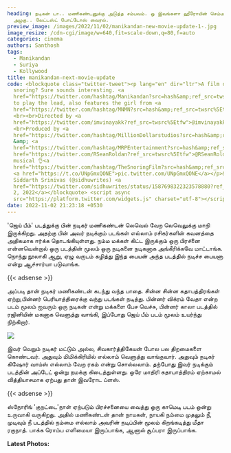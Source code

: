 ```yaml
---
heading: நடிகன் டா.. மணிகண்டனுக்கு அடுத்த சம்பவம். ஓ இவங்களா ஹீரோயின் செம்ம
  அழகு.. லேட்டஸ்ட் போட்டோஸ் வைரல்.
preview_image: /images/2022/11/02/manikandan-new-movie-update-1-.jpg
image_resize: /cdn-cgi/image/w=640,fit=scale-down,q=80,f=auto
categories: cinema
authors: Santhosh
tags:
  - Manikandan
  - Suriya
  - Kollywood
title: manikandan-next-movie-update
code: <blockquote class="twitter-tweet"><p lang="en" dir="ltr">A film on
  snoring? Sure sounds interesting. <a
  href="https://twitter.com/hashtag/Manikandan?src=hash&amp;ref_src=twsrc%5Etfw">#Manikandan</a>
  to play the lead, also features the girl from <a
  href="https://twitter.com/hashtag/MNMN?src=hash&amp;ref_src=twsrc%5Etfw">#MNMN</a>!
  <br><br>Directed by <a
  href="https://twitter.com/imvinayakk?ref_src=twsrc%5Etfw">@imvinayakk</a>
  <br>Produced by <a
  href="https://twitter.com/hashtag/MillionDollarstudios?src=hash&amp;ref_src=twsrc%5Etfw">#MillionDollarstudios</a>
  &amp; <a
  href="https://twitter.com/hashtag/MRPEntertainment?src=hash&amp;ref_src=twsrc%5Etfw">#MRPEntertainment</a><a
  href="https://twitter.com/RSeanRoldan?ref_src=twsrc%5Etfw">@RSeanRoldan</a>
  musical 👌<a
  href="https://twitter.com/hashtag/TheSnoringFilm?src=hash&amp;ref_src=twsrc%5Etfw">#TheSnoringFilm</a>
  <a href="https://t.co/UNpGmxQONE">pic.twitter.com/UNpGmxQONE</a></p>&mdash;
  Siddarth Srinivas (@sidhuwrites) <a
  href="https://twitter.com/sidhuwrites/status/1587698322323578880?ref_src=twsrc%5Etfw">November
  2, 2022</a></blockquote> <script async
  src="https://platform.twitter.com/widgets.js" charset="utf-8"></script>
date: 2022-11-02 21:23:18 +0530
---
```

'ஜெய் பீம்' படத்துக்கு பின் நடிகர் மணிகண்டன் லெவெல் வேற லெவெலுக்கு மாறி இருக்கிறது. அதற்கு பின் அவர் நடிக்கும் படங்கள் எல்லாம் ரசிகர்களின் கவனத்தை அதிகமாக ஈர்க்க தொடங்கியுள்ளது. நம்ம மக்கள் கிட்ட இருக்கும் ஒரு பிரச்னை என்னவென்றால் ஒரு படத்தின் மூலம் ஒரு நடிகனை நடிகனாக அங்கீரிக்கவே மாட்டாங்க. நொந்து நூலாகி ஆறு, ஏழு வருடம் கழித்து இந்த பையன் அந்த படத்தில் நடிச்ச பையனா என்று ஆச்சார்யா படுவாங்க.

{{< adsense >}}

அப்படி தான் நடிகர் மணிகண்டன் கடந்து வந்த பாதை. சின்ன சின்ன கதாபத்திரங்கள் ஏற்று,பின்னர் பெரியாத்திரைக்கு வந்து படங்கள் நடித்து. பின்னர் விக்ரம் வேதா என்ற படம் மூலம் ஐவரும் ஒரு நடிகன் என்று மக்களை பேச வெச்சு, பின்னர் காலா படத்தில் ரஜினியின் மகனாக வெளுத்து வாங்கி, இப்போது ஜெய் பீம் படம் மூலம் உயர்ந்து நிற்கிறார்.

![](/images/2022/11/02/manikandan-new-movie-update-2-.jpg)

இவர் வெறும் நடிகர் மட்டும் அல்ல, சிவகார்த்திகேயன் போல பல திறமைகளை கொண்டவர். அதுவும் மிமிக்கிரியில் எல்லாம் வெளுத்து வாங்குவார். அதுவும் நடிகர் கிஷோர் வாய்ஸ் எல்லாம் வேற ரகம் என்று சொல்லலாம். தற்போது இவர் நடிக்கும் படத்தின் அப்டேட் ஒன்று நமக்கு கிடைத்துள்ளது. ஒரே மாதிரி கதாபாத்திரம் ஏற்காமல் வித்தியாசமாக ஏற்பது தான் இவரோட ப்ளஸ்.

{{< adsense >}}

ஸ்நோரிங் 'குறட்டை'நாள் ஏற்படும் பிரச்சனையை வைத்து ஒரு காமெடி படம் ஒன்று உருவாகி வருகிறது. அதில் மணிகண்டன் தான் நாயகன், நாயகி நம்மை முதலும் நீ, முடிவும் நீ படத்தில் நம்மை எல்லாம் அவரின் நடிப்பின் மூலம் கிறங்கடித்து மீதா ரகுநாத். பாக்க ரொம்ப எளிமையா இருப்பாங்க, ஆனால் சூப்பரா இருப்பாங்க.

**L﻿atest Photos:**